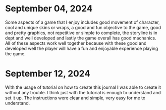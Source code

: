 # September 04, 2024
Some aspects of a game that I enjoy includes good movement of character, cool and unique skins or wraps, a good and fun objective to the game, good and pretty graphics, not repetitive or simple to complete, the storyline is in dept and well developed and lastly the game overall has good machanics. All of these aspects work well together because with these good and developed well the player will have a fun and enjoyable experience playing the game.
# September 12, 2024
With the usage of tutorial on how to create this journal I was able to create it without any trouble. I think just with the tutorial is enough to understand and set it up. The instructions were clear and simple, very easy for me to understand.
